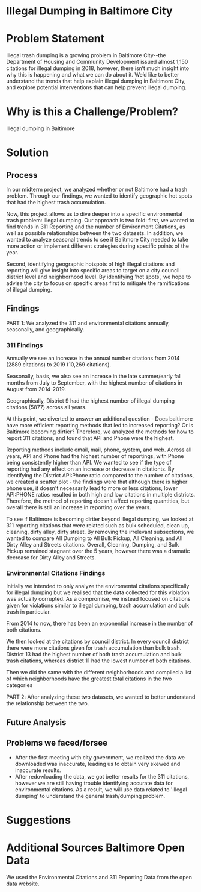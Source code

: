 # Illegal Dumping in Baltimore City

# Problem Statement
Illegal trash dumping is a growing problem in Baltimore City--the Department of Housing and Community Development issued almost 1,150 citations for illegal dumping in 2018, however, there isn’t much insight into why this is happening and what we can do about it. We’d like to better understand the trends that help explain illegal dumping in Baltimore City, and explore potential interventions that can help prevent illegal dumping.

# Why is this a Challenge/Problem?
Illegal dumping in Baltimore 

# Solution
## Process

In our midterm project, we analyzed whether or not Baltimore had a trash problem. Through our findings, we wanted to identify geographic hot spots that had the highest trash accumulation. 

Now, this project allows us to dive deeper into a specific environmental trash problem: illegal dumping. Our approach is two fold: first, we wanted to find trends in 311 Reporting and the number of Environment Citations, as well as possible relationships between the two datasets. In addition, we wanted to analyze seasonal trends to see if Balitmore City needed to take more action or implement different strategies during specific points of the year.

Second, identifying geographic hotspots of high illegal citations and reporting will give insight into specific areas to target on a city council district level and neighborhood level. By identifying 'hot spots', we hope to advise the city to focus on specific areas first to mitigate the ramifications of illegal dumping.

## Findings
PART 1: We analyzed the 311 and environmental citations annually, seasonally, and geographically. 
### 311 Findings
Annually we see an increase in the annual number citations from 2014 (2889 citations) to 2019 (10,269 citations).

Seasonally, basis, we also see an increase in the late summer/early fall months from July to September, with the highest number of citations in August from 2014-2019.

Geographically, District 9 had the highest number of illegal dumping citations (5877) across all years.   

At this point, we diverted to answer an additional question - Does baltimore have more efficient reporting methods that led to increased reporting? Or is Baltimore becoming dirtier? Therefore, we analyzed the methods for how to report 311 citations, and found that API and Phone were the highest. 

Reporting methods include email, mail, phone, system, and web. Across all years, API and Phone had the highest number of reportings, with Phone being consistently higher than API. We wanted to see if the type of reporting had any effect on an increase or decrease in citationts. By identifying the District API:Phone ratio compared to the number of citations, we created a scatter plot - the findings were that although there is higher phone use, it doesn't necessarily lead to more or less citations, lower API:PHONE ratios resulted in both high and low citations in multiple districts. Therefore, the method of reporting doesn't affect reporting quantities, but overall there is still an increase in reporting over the years.

To see if Baltimore is becoming dirtier beyond illegal dumping, we looked at 311 reporting citations that were related such as bulk scheduled, clean up, cleaning, dirty alley, dirty street. By removing the irrelevant subsections, we wanted to compare All Dumping to All Bulk Pickup, All Cleaning, and All Dirty Alley and Streets citations. Overall, Cleaning, Dumping, and Bulk Pickup remained stagnant over the 5 years, however there was a dramatic decrease for Dirty Alley and Streets. 

### Environmental Citations Findings 

Initially we intended to only analyze the enviromental citations specifically for illegal dumping but we realised that the data collected for this violation was actually corrupted. As a compromise, we instead focused on citations given for violations similar to illegal dumping, trash accumulation and bulk trash in particular. 

From 2014 to now, there has been an exponential increase in the number of both citations.

We then looked at the citations by council district. In every council district there were more citations given for trash accumulation than bulk trash. District 13 had the highest number of both trash accumulation and bulk trash citations, whereas district 11 had the lowest number of both citations.

Then we did the same with the different neighborhoods and compiled a list of which neighborhoods have the greatest total citations in the two categories

PART 2: After analyzing these two datasets, we wanted to better understand the relationship between the two.



## Future Analysis

## Problems we faced/forsee
- After the first meeting with city government, we realized the data we downloaded was inaccurate, leading us to obtain very skewed and inaccurate results.
- After redowloading the data, we got better results for the 311 citations, however we are still having trouble identifying accurate data for environmental citations. As a result, we will use data related to 'illegal dumping' to understand the general trash/dumping problem.

# Suggestions


# Additional Sources Baltimore Open Data
We used the Environmental Citations and 311 Reporting Data from the open data website. 
